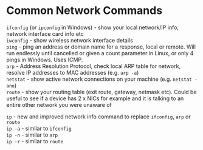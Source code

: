 # Common Network Commands
`ifconfig` (or `ipconfig` in Windows) - show your local network/IP info, network interface card info etc  
`iwconfig` - show wireless network interface details  
`ping` - ping an address or domain name for a response, local or remote. Will run endlessly until cancelled or given a count parameter in Linux, or only 4 pings in Windows. Uses ICMP.  
`arp` - Address Resolution Protocol, check local ARP table for network, resolve IP addresses to MAC addresses (e.g. `arp -a`)  
`netstat` - show active network connections on your machine (e.g. `netstat -ano`)   
`route` - show your routing table (exit route, gateway, netmask etc). Could be useful to see if a device has 2 x NICs for example and it is talking to an entire other network you were unaware of  

`ip` - new and improved network info command to replace `ifconfig`, `arp` or `route`  
	`ip -a` - similar to `ifconfig`  
	`ip -n` - similar to `arp`  
	`ip -r` - similar to `route`  